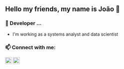 ## Hello my friends, my name is João 👋

### 🔭 Developer ...

- I'm working as a systems analyst and data scientist


### 📫 Connect with me:

[<img align="left" alt="codeSTACKr | LinkedIn" width="22px" src="https://cdn.jsdelivr.net/npm/simple-icons@v3/icons/linkedin.svg" />][linkedin]
[<img align="left" alt="codeSTACKr | Instagram" width="22px" src="https://cdn.jsdelivr.net/npm/simple-icons@v3/icons/instagram.svg" />][instagram]

[linkedin]: https://www.linkedin.com/in/jo%C3%A3o-henrique-4557211a6/
[instagram]: https://www.instagram.com/joaoh.png/
